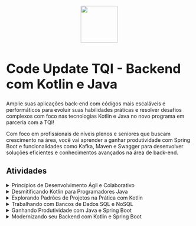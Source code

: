 <p align="center">
<img src="https://hermes.dio.me/tracks/df0f9984-bc68-409b-9314-98c875089e8f.png" width="100px" style="diplay:block; margin-left: auto;margin-right: auto;">
</p>
<h1 style="font-size: 2.2rem; font-weight: bold"> Code Update TQI - Backend com Kotlin e Java </h1>

Amplie suas aplicações back-end com códigos mais escaláveis e performáticos para evoluir suas habilidades práticas e resolver desafios complexos com foco nas tecnologias Kotlin e Java no novo programa em parceria com a TQI!

Com foco em profissionais de níveis plenos e seniores que buscam crescimento na área, você vai aprender a ganhar produtividade com Spring Boot e funcionalidades como Kafka, Maven e Swagger para desenvolver soluções eficientes e conhecimentos avançados na área de back-end.

## Atividades

<details>
<summary>Princípios de Desenvolvimento Ágil e Colaborativo</summary>
    <ul>
        <li>Bootcamps DIO: Educação gratuita e empregabilidade juntas!</li>
        <li>Trabalhando com equipes ágeis</li>
        <li>
            <a href="https://github.com/lucianodacunha/versionamento-de-codigo-com-git-e-github/tree/fbd5ea023be7adb1e8c2f49ab399313752f670f4">Versionamento de Código com Git e GitHub</a></li>
        <li>Desafios de Projetos: Crie Um Portfólio Vencedor</li>
        <li>Contribuindo em um Projeto Open Source no GitHub</li>
        <li>Aula Inaugural - Code Update TQI - Backend com Kotlin e Java</li>
    </ul>
</details>
<details>
<summary>Desmitificando Kotlin para Programadores Java</summary>
<ul>
<li>
    <a href="https://github.com/lucianodacunha/conhecendo-o-kotlin-e-sua-documentacao-oficial">Conhecendo o Kotlin e Sua Documentação Oficial</a></li>
    <li>
        <a href="https://github.com/lucianodacunha/introducao-pratica-a-linguagem-de-programacao-kotlin">Introdução Prática à Linguagem de Programação Kotlin</a>
    </li>
</ul>
</details>
<details>
<summary>Explorando Padrões de Projetos na Prática com Kotlin</summary>
</details>
<details>
<summary>Trabalhando com Bancos de Dados SQL e NoSQL</summary>
</details>
<details>
<summary>Ganhando Produtividade com Java e Spring Boot</summary>
</details>
<details>
<summary>Modernizando seu Backend com Kotlin e Spring Boot</summary>
</details>
</details>
